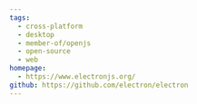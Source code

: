 ```yaml
---
tags:
  - cross-platform
  - desktop
  - member-of/openjs
  - open-source
  - web
homepage:
  - https://www.electronjs.org/
github: https://github.com/electron/electron
---
```

